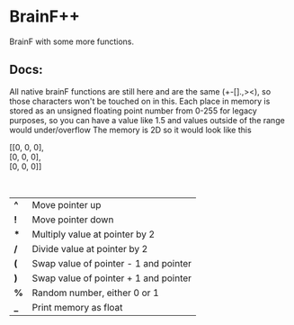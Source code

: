 # BrainF++
BrainF with some more functions.

## Docs:

All native brainF functions are still here and are the same (+-[].,><), so those characters won't be touched on in this.
Each place in memory is stored as an unsigned floating point number from 0-255 for legacy purposes, so you can have a value like 1.5 and values outside of the range would under/overflow
The memory is 2D so it would look like this

[[0, 0, 0],<br>
[0, 0, 0],<br>
[0, 0, 0]]

<br>

<table>
  <tr>
    <td><b>^</b></td>
    <td>Move pointer up</td>
  </tr>
  <tr>
    <td><b>!</b></td>
    <td>Move pointer down</td>
  </tr>
  <tr>
    <td><b>*</b></td>
    <td>Multiply value at pointer by 2</td>
  </tr>
  <tr>
    <td><b>/</b></td>
    <td>Divide value at pointer by 2</td>
  </tr>
  <tr>
    <td><b>(</b></td>
    <td>Swap value of pointer - 1 and pointer</td>
  </tr>
  <tr>
    <td><b>)</b></td>
    <td>Swap value of pointer + 1 and pointer</td>
  </tr>
  <tr>
    <td><b>%</b></td>
    <td>Random number, either 0 or 1</td>
  </tr>
  <tr>
    <td><b>_</b></td>
    <td>Print memory as float</td>
  </tr>
</table>
